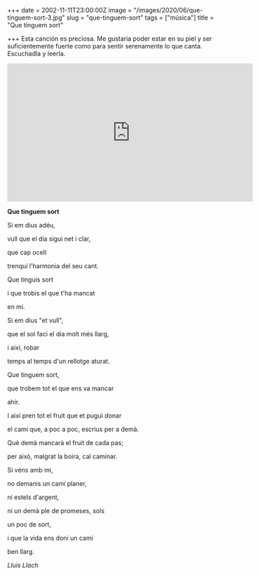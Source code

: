 +++
date = 2002-11-11T23:00:00Z
image = "/images/2020/06/que-tinguem-sort-3.jpg"
slug = "que-tinguem-sort"
tags = ["música"]
title = "Que tinguem sort"

+++
Esta canción es preciosa. Me gustaría poder estar en su piel y ser suficientemente fuerte como para sentir serenamente lo que canta. Escuchadla y leerla.

<iframe width="560" height="315" src="https://www.youtube.com/embed/JzW4trGkVds" frameborder="0" allow="accelerometer; autoplay; encrypted-media; gyroscope; picture-in-picture" allowfullscreen></iframe>

**Que tinguem sort**  

Si em dius adéu,  

vull que el dia sigui net i clar,  

que cap ocell  

trenqui l'harmonia del seu cant.

Que tinguis sort  

i que trobis el que t'ha mancat  

en mi.

Si em dius "et vull",  

que el sol faci el dia molt més llarg,  

i així, robar  

temps al temps d'un rellotge aturat.

Que tinguem sort,  

que trobem tot el que ens va mancar  

ahir.

I així pren tot el fruit que et pugui donar  

el camí que, a poc a poc, escrius per a demà.  

Què demà mancarà el fruit de cada pas;  

per això, malgrat la boira, cal caminar.

Si véns amb mi,  

no demanis un camí planer,  

ni estels d'argent,  

ni un demà ple de promeses, sols  

un poc de sort,  

i que la vida ens doni un camí  

ben llarg.

_Lluis Llach_